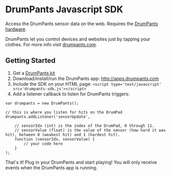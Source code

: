 DrumPants Javascript SDK
=========================

Access the DrumPants sensor data on the web. Requires the [DrumPants hardware](http://store.drumpants.com).

DrumPants let you control devices and websites just by tapping your clothes. For more info visit [drumpants.com](http://www.drumpants.com).


Getting Started
---------------

1. Get a [DrumPants kit](http://store.drumpants.com)
2. Download/install/run the DrumPants app: http://apps.drumpants.com
3. Include the SDK on your HTML page: `<script type='text/javascript' src='drumpants-sdk.js'></script>`
4. Add a listener callback to listen for DrumPants triggers:

````
var drumpants = new DrumPants();

// this is where you listen for hits on the DrumPad
drumpants.addListener('sensorUpdate', 

	// sensorIdx (int) is the index of the DrumPad, 0 through 11.
	// sensorValue (float) is the value of the sensor (how hard it was hit), between 0 (weakest hit) and 1 (hardest hit).
	function (sensorIdx, sensorValue) {
		// your code here
	}
);
````
That's it! Plug in your DrumPants and start playing! You will only receive events when the DrumPants app is running.
